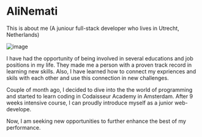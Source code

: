 # AliNemati
This is about me (A juniour full-stack developer who lives in Utrecht, Netherlands)

![image](https://user-images.githubusercontent.com/89942725/145194455-b513e493-23a8-4219-b28b-c3f7675f2539.png)

I have had the opportunity of being involved in several educations and job positions in my life. They made me a person with a proven track record in learning new skills. Also, I have learned how to connect my expriences and skils with each other and use this connection in new challenges. 

Couple of month ago, I decided to dive into the the world of programming and started to learn coding in Codaisseur Academy in Amsterdam. After 9 weeks intensive course, I can proudly introduce myself as a junior web-develope.

Now, I am seeking new opportunities to further enhance the best of my performance.

